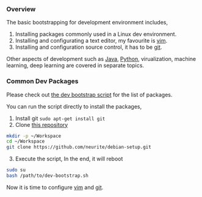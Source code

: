 ### Overview

The basic bootstrapping for development environment includes,

1. Installing packages commonly used in a Linux dev environment.
2. Installing and configurating a text editor, my favourite is [vim](0601-vim.md).
3. Installing and configuration source control, it has to be [git](0603-git.md).

Other aspects of development such as [Java](0700-java.md), [Python](0800-python.md), virualization, machine learning, deep learning are covered in separate topics.

### Common Dev Packages

Please check out [the dev bootstrap script](https://github.com/neurite/debian-setup/blob/master/scripts/dev-bootstrap.sh) for the list of packages.

You can run the script directly to install the packages,

1. Install git `sudo apt-get install git`
2. Clone [this repository](https://github.com/neurite/debian-setup.git)
```bash
mkdir -p ~/Workspace
cd ~/Workspace
git clone https://github.com/neurite/debian-setup.git
```
3. Execute the script, In the end, it will reboot
```bash
sudo su
bash /path/to/dev-bootstrap.sh
```

Now it is time to configure [vim](0601-vim.md) and [git](0603-git.md).
